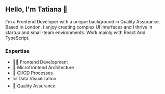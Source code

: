 ## Hello, I'm Tatiana 👋

I'm a Frontend Developer with a unique background in Quality Assurance. Based in London. I enjoy creating complex UI interfaces and I thrive in startup and small-team environments. Work mainly with React And TypeScript.

### Expertise
* 👨‍💻 Frontend Development
* 🔗 Microfrontend Architecture
* 🚀 CI/CD Processes
* 📊 Data Visualization
* 🐞 Quality Assurance
  
